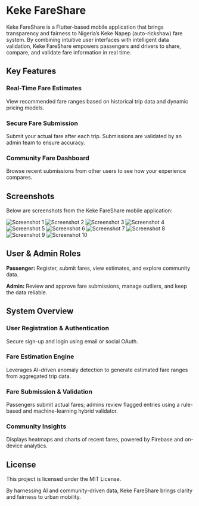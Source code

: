 # Keke FareShare

Keke FareShare is a Flutter-based mobile application that brings transparency and fairness to Nigeria’s Keke Napep (auto-rickshaw) fare system. By combining intuitive user interfaces with intelligent data validation, Keke FareShare empowers passengers and drivers to share, compare, and validate fare information in real time.

## Key Features

### Real-Time Fare Estimates
View recommended fare ranges based on historical trip data and dynamic pricing models.

### Secure Fare Submission
Submit your actual fare after each trip. Submissions are validated by an admin team to ensure accuracy.

### Community Fare Dashboard
Browse recent submissions from other users to see how your experience compares.

## Screenshots

Below are screenshots from the Keke FareShare mobile application:

![Screenshot 1](assets/images/screenshot1.jpg)
![Screenshot 2](assets/images/screenshot2.jpg)
![Screenshot 3](assets/images/screenshot3.jpg)
![Screenshot 4](assets/images/screenshot4.jpg)
![Screenshot 5](assets/images/screenshot5.jpg)
![Screenshot 6](assets/images/screenshot6.png)
![Screenshot 7](assets/images/screenshot7.png)
![Screenshot 8](assets/images/screenshot8.jpg)
![Screenshot 9](assets/images/screenshot9.png)
![Screenshot 10](assets/images/screenshot10.jpg)

## User & Admin Roles

**Passenger:** Register, submit fares, view estimates, and explore community data.

**Admin:** Review and approve fare submissions, manage outliers, and keep the data reliable.

## System Overview

### User Registration & Authentication
Secure sign-up and login using email or social OAuth.

### Fare Estimation Engine
Leverages AI-driven anomaly detection to generate estimated fare ranges from aggregated trip data.

### Fare Submission & Validation
Passengers submit actual fares; admins review flagged entries using a rule-based and machine-learning hybrid validator.

### Community Insights
Displays heatmaps and charts of recent fares, powered by Firebase and on-device analytics.

## License

This project is licensed under the MIT License.

By harnessing AI and community-driven data, Keke FareShare brings clarity and fairness to urban mobility.
